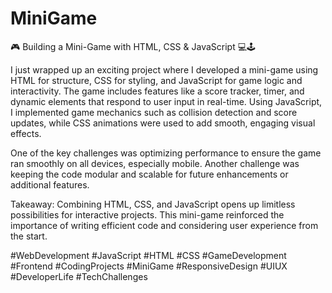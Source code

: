 # MiniGame

🎮 Building a Mini-Game with HTML, CSS & JavaScript 💻🕹

I just wrapped up an exciting project where I developed a mini-game using HTML for structure, CSS for styling, and JavaScript for game logic and interactivity. The game includes features like a score tracker, timer, and dynamic elements that respond to user input in real-time. Using JavaScript, I implemented game mechanics such as collision detection and score updates, while CSS animations were used to add smooth, engaging visual effects.

One of the key challenges was optimizing performance to ensure the game ran smoothly on all devices, especially mobile. Another challenge was keeping the code modular and scalable for future enhancements or additional features.

Takeaway: Combining HTML, CSS, and JavaScript opens up limitless possibilities for interactive projects. This mini-game reinforced the importance of writing efficient code and considering user experience from the start.

#WebDevelopment #JavaScript #HTML #CSS #GameDevelopment #Frontend #CodingProjects #MiniGame #ResponsiveDesign #UIUX #DeveloperLife #TechChallenges
